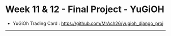 # Week 11 & 12 - Final Project - YuGiOH 

- YuGiOh Trading Card : https://github.com/MrAch26/yugioh_django_proj
---
